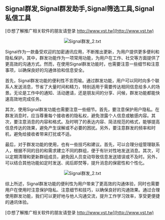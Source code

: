 ## **Signal群发,Signal群发助手,Signal筛选工具,Signal私信工具**

[😍想了解推广相关软件的朋友请登录 http://www.vst.tw](http://www.vst.tw)

 <center><img src="https://vst.tw/MP4/tuiguang/png/6.png" alt="Signal群发_2.txt"></center>

Signal作为一款备受欢迎的加密通讯应用，不断推出更新，为用户提供更多便利和隐私保护。其中，群发功能作为一项常用功能，为用户在工作、社交等方面提供了更高效的沟通方式。然而，在使用Signal群发功能时，也需要注意一些细节和注意事项，以确保良好的沟通体验和信息安全。

首先，Signal群发功能的便利性不言而喻。通过群发功能，用户可以同时向多个联系人发送消息，节省了大量时间和精力，特别适用于需要传达相同信息给多人的场景。无论是工作中的通知、活动邀请，还是朋友间的分享、问候，群发功能都能快速高效地完成任务。

其次，使用Signal群发功能也需要注意一些细节。首先，要注意保护用户隐私。在群发消息时，应当尊重每个接收者的隐私权，避免泄露个人信息或敏感内容。其次，要注意消息的内容和格式。及时明了的表达内容、简洁规范的格式，能够提高信息传达的效果，避免产生误解或不必要的困扰。另外，要注意群发的频率和时机，避免给接收者带来打扰或不适。

最后，对于群发功能的使用，也有一些技巧和建议。首先，可以合理分组管理联系人，根据不同的目的和需求建立不同的群组，便于有针对性地发送消息。其次，可以定期清理和更新群组成员，避免因人员变动导致信息发送错误或不及时。另外，可以结合其他功能如定时发送、阅后即焚等，提升消息的保密性和个性化。

 <center><img src="https://vst.tw/MP4/tuiguang/png/4.png" alt="Signal群发_2.txt"></center>

综上所述，Signal群发功能的便利性为用户带来了更高效的沟通体验，同时也需要用户在使用时注意保护隐私、注意细节和技巧，以确保良好的沟通效果。通过合理使用群发功能，我们可以更好地与他人沟通交流，提升工作学习效率，享受更便捷的通讯体验。

[😍想了解推广相关软件的朋友请登录 http://www.vst.tw](http://www.vst.tw)



